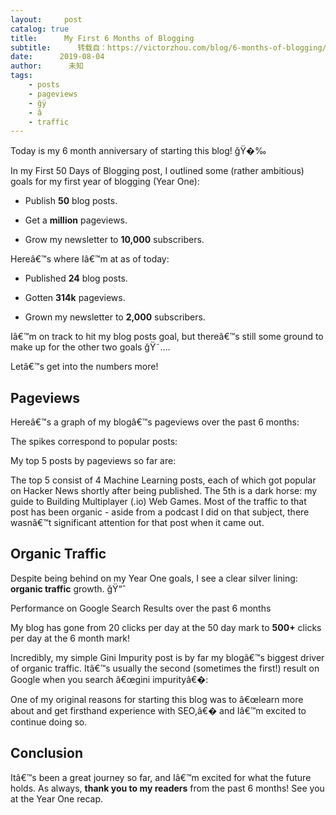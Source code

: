 ```yaml
---
layout:     post
catalog: true
title:      My First 6 Months of Blogging
subtitle:      转载自：https://victorzhou.com/blog/6-months-of-blogging/
date:      2019-08-04
author:      未知
tags:
    - posts
    - pageviews
    - ğÿ
    - â
    - traffic
---
```


Today is my 6 month anniversary of starting this blog! ğŸ�‰

In my First 50 Days of Blogging post, I outlined some (rather ambitious) goals for my first year of blogging (Year One):

- Publish **50** blog posts.

- Get a **million** pageviews.

- Grow my newsletter to **10,000** subscribers.


Hereâ€™s where Iâ€™m at as of today:

- Published **24** blog posts.

- Gotten **314k** pageviews.

- Grown my newsletter to **2,000** subscribers.


Iâ€™m on track to hit my blog posts goal, but thereâ€™s still some ground to make up for the other two goals ğŸ˜….

Letâ€™s get into the numbers more!

## Pageviews

Hereâ€™s a graph of my blogâ€™s pageviews over the past 6 months:






The spikes correspond to popular posts:

My top 5 posts by pageviews so far are:

The top 5 consist of 4 Machine Learning posts, each of which got popular on Hacker News shortly after being published. The 5th is a dark horse: my guide to Building Multiplayer (.io) Web Games. Most of the traffic to that post has been organic - aside from a podcast I did on that subject, there wasnâ€™t significant attention for that post when it came out.

## Organic Traffic

Despite being behind on my Year One goals, I see a clear silver lining: **organic traffic** growth. ğŸ“ˆ






Performance on Google Search Results over the past 6 months


My blog has gone from 20 clicks per day at the 50 day mark to **500+** clicks per day at the 6 month mark!

Incredibly, my simple Gini Impurity post is by far my blogâ€™s biggest driver of organic traffic. Itâ€™s usually the second (sometimes the first!) result on Google when you search â€œgini impurityâ€�:






One of my original reasons for starting this blog was to â€œlearn more about and get firsthand experience with SEO,â€� and Iâ€™m excited to continue doing so.

## Conclusion

Itâ€™s been a great journey so far, and Iâ€™m excited for what the future holds. As always, **thank you to my readers** from the past 6 months! See you at the Year One recap.
